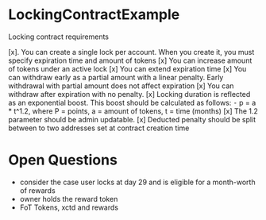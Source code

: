 # LockingContractExample

Locking contract requirements

[x]. You can create a single lock per account. When you create it, you must specify expiration time and amount of tokens
[x] You can increase amount of tokens under an active lock
[x] You can extend expiration time
[x] You can withdraw early as a partial amount with a linear penalty. Early withdrawal with partial amount does not affect expiration
[x] You can withdraw after expiration with no penalty.
[x] Locking duration is reflected as an exponential boost. This boost should be calculated as follows:
⁃ p = a \* t^1.2, where P = points, a = amount of tokens, t = time (months)
[x] The 1.2 parameter should be admin updatable.
[x] Deducted penalty should be split between to two addresses set at contract creation time

# Open Questions

- consider the case user locks at day 29 and is eligible for a month-worth of rewards
- owner holds the reward token
- FoT Tokens, xctd and rewards
